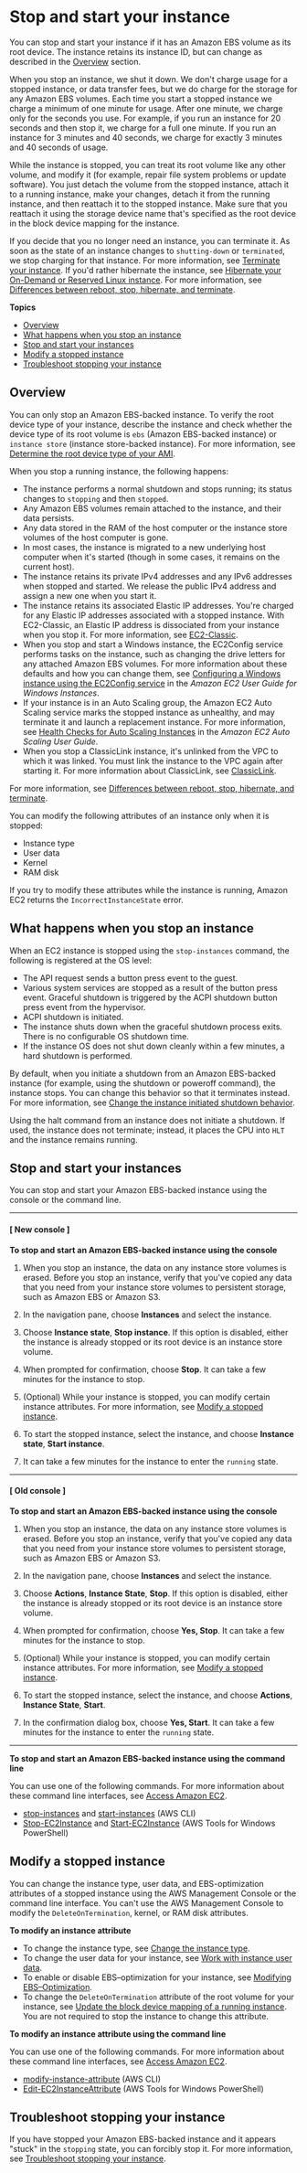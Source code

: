 # Stop and start your instance<a name="Stop_Start"></a>

You can stop and start your instance if it has an Amazon EBS volume as its root device\. The instance retains its instance ID, but can change as described in the [Overview](#instance_stop) section\.

When you stop an instance, we shut it down\. We don't charge usage for a stopped instance, or data transfer fees, but we do charge for the storage for any Amazon EBS volumes\. Each time you start a stopped instance we charge a minimum of one minute for usage\. After one minute, we charge only for the seconds you use\. For example, if you run an instance for 20 seconds and then stop it, we charge for a full one minute\. If you run an instance for 3 minutes and 40 seconds, we charge for exactly 3 minutes and 40 seconds of usage\.

While the instance is stopped, you can treat its root volume like any other volume, and modify it \(for example, repair file system problems or update software\)\. You just detach the volume from the stopped instance, attach it to a running instance, make your changes, detach it from the running instance, and then reattach it to the stopped instance\. Make sure that you reattach it using the storage device name that's specified as the root device in the block device mapping for the instance\.

If you decide that you no longer need an instance, you can terminate it\. As soon as the state of an instance changes to `shutting-down` or `terminated`, we stop charging for that instance\. For more information, see [Terminate your instance](terminating-instances.md)\. If you'd rather hibernate the instance, see [Hibernate your On\-Demand or Reserved Linux instance](Hibernate.md)\. For more information, see [Differences between reboot, stop, hibernate, and terminate](ec2-instance-lifecycle.md#lifecycle-differences)\.

**Topics**
+ [Overview](#instance_stop)
+ [What happens when you stop an instance](#what-happens-stop)
+ [Stop and start your instances](#starting-stopping-instances)
+ [Modify a stopped instance](#Using_ChangingAttributesWhileInstanceStopped)
+ [Troubleshoot stopping your instance](#troubleshoot-instance-stop)

## Overview<a name="instance_stop"></a>

You can only stop an Amazon EBS\-backed instance\. To verify the root device type of your instance, describe the instance and check whether the device type of its root volume is `ebs` \(Amazon EBS\-backed instance\) or `instance store` \(instance store\-backed instance\)\. For more information, see [Determine the root device type of your AMI](ComponentsAMIs.md#display-ami-root-device-type)\.

When you stop a running instance, the following happens:
+ The instance performs a normal shutdown and stops running; its status changes to `stopping` and then `stopped`\.
+ Any Amazon EBS volumes remain attached to the instance, and their data persists\.
+ Any data stored in the RAM of the host computer or the instance store volumes of the host computer is gone\.
+ In most cases, the instance is migrated to a new underlying host computer when it's started \(though in some cases, it remains on the current host\)\.
+ The instance retains its private IPv4 addresses and any IPv6 addresses when stopped and started\. We release the public IPv4 address and assign a new one when you start it\.
+ The instance retains its associated Elastic IP addresses\. You're charged for any Elastic IP addresses associated with a stopped instance\. With EC2\-Classic, an Elastic IP address is dissociated from your instance when you stop it\. For more information, see [EC2\-Classic](ec2-classic-platform.md)\.
+ When you stop and start a Windows instance, the EC2Config service performs tasks on the instance, such as changing the drive letters for any attached Amazon EBS volumes\. For more information about these defaults and how you can change them, see [Configuring a Windows instance using the EC2Config service](https://docs.aws.amazon.com/AWSEC2/latest/WindowsGuide/ec2config-service.html) in the *Amazon EC2 User Guide for Windows Instances*\.
+ If your instance is in an Auto Scaling group, the Amazon EC2 Auto Scaling service marks the stopped instance as unhealthy, and may terminate it and launch a replacement instance\. For more information, see [Health Checks for Auto Scaling Instances](https://docs.aws.amazon.com/autoscaling/latest/userguide/healthcheck.html) in the *Amazon EC2 Auto Scaling User Guide*\.
+ When you stop a ClassicLink instance, it's unlinked from the VPC to which it was linked\. You must link the instance to the VPC again after starting it\. For more information about ClassicLink, see [ClassicLink](vpc-classiclink.md)\.

For more information, see [Differences between reboot, stop, hibernate, and terminate](ec2-instance-lifecycle.md#lifecycle-differences)\.

You can modify the following attributes of an instance only when it is stopped:
+ Instance type
+ User data
+ Kernel
+ RAM disk

If you try to modify these attributes while the instance is running, Amazon EC2 returns the `IncorrectInstanceState` error\.

## What happens when you stop an instance<a name="what-happens-stop"></a>

When an EC2 instance is stopped using the `stop-instances` command, the following is registered at the OS level:
+ The API request sends a button press event to the guest\.
+ Various system services are stopped as a result of the button press event\. Graceful shutdown is triggered by the ACPI shutdown button press event from the hypervisor\.
+ ACPI shutdown is initiated\.
+ The instance shuts down when the graceful shutdown process exits\. There is no configurable OS shutdown time\.
+ If the instance OS does not shut down cleanly within a few minutes, a hard shutdown is performed\.

By default, when you initiate a shutdown from an Amazon EBS\-backed instance \(for example, using the shutdown or poweroff command\), the instance stops\. You can change this behavior so that it terminates instead\. For more information, see [Change the instance initiated shutdown behavior](terminating-instances.md#Using_ChangingInstanceInitiatedShutdownBehavior)\.

Using the halt command from an instance does not initiate a shutdown\. If used, the instance does not terminate; instead, it places the CPU into `HLT` and the instance remains running\.

## Stop and start your instances<a name="starting-stopping-instances"></a>

You can stop and start your Amazon EBS\-backed instance using the console or the command line\.

------
#### [ New console ]

**To stop and start an Amazon EBS\-backed instance using the console**

1. When you stop an instance, the data on any instance store volumes is erased\. Before you stop an instance, verify that you've copied any data that you need from your instance store volumes to persistent storage, such as Amazon EBS or Amazon S3\.

1. In the navigation pane, choose **Instances** and select the instance\.

1. Choose **Instance state**, **Stop instance**\. If this option is disabled, either the instance is already stopped or its root device is an instance store volume\.

1. When prompted for confirmation, choose **Stop**\. It can take a few minutes for the instance to stop\.

1. \(Optional\) While your instance is stopped, you can modify certain instance attributes\. For more information, see [Modify a stopped instance](#Using_ChangingAttributesWhileInstanceStopped)\.

1. To start the stopped instance, select the instance, and choose **Instance state**, **Start instance**\.

1. It can take a few minutes for the instance to enter the `running` state\.

------
#### [ Old console ]

**To stop and start an Amazon EBS\-backed instance using the console**

1. When you stop an instance, the data on any instance store volumes is erased\. Before you stop an instance, verify that you've copied any data that you need from your instance store volumes to persistent storage, such as Amazon EBS or Amazon S3\.

1. In the navigation pane, choose **Instances** and select the instance\.

1. Choose **Actions**, **Instance State**, **Stop**\. If this option is disabled, either the instance is already stopped or its root device is an instance store volume\.

1. When prompted for confirmation, choose **Yes, Stop**\. It can take a few minutes for the instance to stop\.

1. \(Optional\) While your instance is stopped, you can modify certain instance attributes\. For more information, see [Modify a stopped instance](#Using_ChangingAttributesWhileInstanceStopped)\.

1. To start the stopped instance, select the instance, and choose **Actions**, **Instance State**, **Start**\.

1. In the confirmation dialog box, choose **Yes, Start**\. It can take a few minutes for the instance to enter the `running` state\.

------

**To stop and start an Amazon EBS\-backed instance using the command line**

You can use one of the following commands\. For more information about these command line interfaces, see [Access Amazon EC2](concepts.md#access-ec2)\.
+ [stop\-instances](https://docs.aws.amazon.com/cli/latest/reference/ec2/stop-instances.html) and [start\-instances](https://docs.aws.amazon.com/cli/latest/reference/ec2/start-instances.html) \(AWS CLI\)
+ [Stop\-EC2Instance](https://docs.aws.amazon.com/powershell/latest/reference/items/Stop-EC2Instance.html) and [Start\-EC2Instance](https://docs.aws.amazon.com/powershell/latest/reference/items/Start-EC2Instance.html) \(AWS Tools for Windows PowerShell\)

## Modify a stopped instance<a name="Using_ChangingAttributesWhileInstanceStopped"></a>

You can change the instance type, user data, and EBS\-optimization attributes of a stopped instance using the AWS Management Console or the command line interface\. You can't use the AWS Management Console to modify the `DeleteOnTermination`, kernel, or RAM disk attributes\.

**To modify an instance attribute**
+ To change the instance type, see [Change the instance type](ec2-instance-resize.md)\.
+ To change the user data for your instance, see [Work with instance user data](instancedata-add-user-data.md)\.
+ To enable or disable EBS–optimization for your instance, see [Modifying EBS–Optimization](ebs-optimized.md#modify-ebs-optimized-attribute)\.
+ To change the `DeleteOnTermination` attribute of the root volume for your instance, see [Update the block device mapping of a running instance](block-device-mapping-concepts.md#update-instance-bdm)\. You are not required to stop the instance to change this attribute\. 

**To modify an instance attribute using the command line**

You can use one of the following commands\. For more information about these command line interfaces, see [Access Amazon EC2](concepts.md#access-ec2)\.
+ [modify\-instance\-attribute](https://docs.aws.amazon.com/cli/latest/reference/ec2/modify-instance-attribute.html) \(AWS CLI\)
+ [Edit\-EC2InstanceAttribute](https://docs.aws.amazon.com/powershell/latest/reference/items/Edit-EC2InstanceAttribute.html) \(AWS Tools for Windows PowerShell\)

## Troubleshoot stopping your instance<a name="troubleshoot-instance-stop"></a>

If you have stopped your Amazon EBS\-backed instance and it appears "stuck" in the `stopping` state, you can forcibly stop it\. For more information, see [Troubleshoot stopping your instance](TroubleshootingInstancesStopping.md)\.